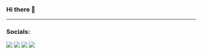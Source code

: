 ### Hi there 👋

<!--
**jaypeealamer/jaypeealamer** is a ✨ _special_ ✨ repository because its `README.md` (this file) appears on your GitHub profile.

Here are some ideas to get you started:

- 🔭 I’m currently working on ...
- 🌱 I’m currently learning ...
- 👯 I’m looking to collaborate on ...
- 🤔 I’m looking for help with ...
- 💬 Ask me about ...
- 📫 How to reach me: ...
- 😄 Pronouns: ...
- ⚡ Fun fact: ...
-->
------------------------------------------- 
### Socials: 
  <a href="https://www.linkedin.com/in/jay-pee-alamer/"><img src="https://img.shields.io/badge/jaypeealamer-%230077B5.svg?&style=for-the-badge&logo=linkedin&logoColor=white"></a> 
 <a href="https://www.facebook.com/alamerjaypee"><img src="https://img.shields.io/badge/jaypeealamer-1877F2?style=for-the-badge&logo=facebook&logoColor=white"></a>  <a href="https://instagram.com/jaypee_alamer"><img src="https://img.shields.io/badge/jaypeealamer-%23E4405F.svg?&style=for-the-badge&logo=instagram&logoColor=white"></a>
 <a href="https://www.facebook.com/DailyCodesLang"><img src="https://img.shields.io/badge/My_FB_Page-1877F2?style=for-the-badge&logo=facebook&logoColor=white"></a>
<br>
